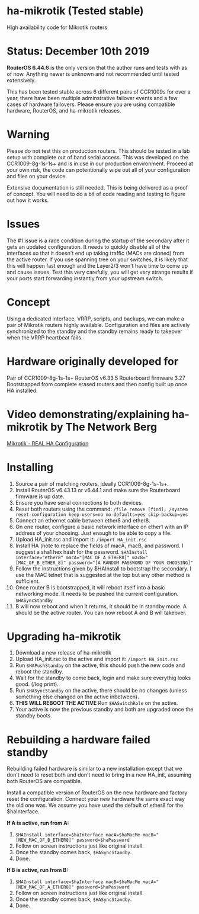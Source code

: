 # ha-mikrotik (Tested stable)
High availability code for Mikrotik routers

# Status: December 10th 2019
**RouterOS 6.44.6** is the only version that the author runs and tests with as of now. Anything newer is unknown and not recommended until tested extensively. 

This has been tested stable across 6 different pairs of CCR1009s for over a year, there have been multiple adminstrative failover events and a few cases of hardware failovers. Please ensure you are using compatible hardware, RouterOS, and ha-mikrotik releases.

# Warning
Please do not test this on production routers. This should be tested in a lab setup with complete out of band serial access.
This was developed on the CCR1009-8g-1s-1s+ and is in use in our production environment. Proceed at your own risk, the code can potentionally wipe out 
all of your configuration and files on your device.

Extensive documentation is still needed. This is being delivered as a proof of concept.
You will need to do a bit of code reading and testing to figure out how it works.

# Issues
The #1 issue is a race condition during the startup of the secondary after it gets an updated configuration. It needs to quickly disable all of the interfaces
so that it doesn't end up taking traffic (MACs are cloned) from the active router. If you use spanning tree on your switches, it is likely that this
will happen fast enough and the Layer2/3 won't have time to come up and cause issues. Test this very carefully, you will get very strange results if your ports
start forwarding instantly from your upstream switch.

# Concept
Using a dedicated interface, VRRP, scripts, and backups, we can make a pair of Mikrotik routers highly available.
Configuration and files are actively synchronized to the standby and the standby remains ready to takeover when the VRRP heartbeat fails.

# Hardware originally developed for
Pair of CCR1009-8g-1s-1s+
RouterOS v6.33.5
Routerboard firmware 3.27
Bootstrapped from complete erased routers and then config built up once HA installed.

# Video demonstrating/explaining ha-mikrotik by The Network Berg
[MIkrotik - REAL HA Configuration](https://www.youtube.com/watch?v=GEef9P8wwxs)

# Installing
1. Source a pair of matching routers, ideally CCR1009-8g-1s-1s+.
2. Install RouterOS v6.43.13 or v6.44.1 and make sure the Routerboard firmware is up date.
3. Ensure you have serial connections to both devices.
4. Reset both routers using the command:
`/file remove [find]; /system reset-configuration keep-users=no no-defaults=yes skip-backup=yes`
5. Connect an ethernet cable between ether8 and ether8.
6. On one router, configure a basic network interface on ether1 with an IP address of your choosing. Just enough to be able to copy a file.
7. Upload HA_init.rsc and import it:
`/import HA_init.rsc`
8. Install HA (note to replace the fields of macA, macB, and password. I suggest a sha1 hex hash for the password.
`$HAInstall interface="ether8" macA="[MAC_OF_A_ETHER8]" macB="[MAC_OF_B_ETHER_8]" password="[A RANDOM PASSWORD OF YOUR CHOOSING]"`
9. Follow the instructions given by $HAInstall to bootstrap the secondary. I use the MAC telnet that is suggested at the top but any other method is sufficient.
10. Once router B is bootstrapped, it will reboot itself into a basic networking mode. It needs to be pushed the current configuration.
`$HASyncStandby`
11. B will now reboot and when it returns, it should be in standby mode. A should be the active router. You can now reboot A and B will takeover.

# Upgrading ha-mikrotik
1. Download a new release of ha-mikrotik
2. Upload HA_init.rsc to the active and import it:
`/import HA_init.rsc`
3. Run `$HAPushStandby` on the active, this should push the new code and reboot the standby.
4. Wait for the standby to come back, login and make sure everythig looks good. (/log print).
5. Run `$HASyncStandby` on the active, there should be no changes (unless something else changed on the active inbetween).
6. **THIS WILL REBOOT THE ACTIVE** Run `$HASwitchRole` on the active.
7. Your active is now the previous standby and both are upgraded once the standby boots.

# Rebuilding a hardware failed standby
Rebuilding failed hardware is similar to a new installation except that we don't need to reset both and don't need to bring in a new HA_init, assuming both RouterOS are compatible.

Install a compatible version of RouterOS on the new hardware and factory reset the configuration. Connect your new hardware the same exact way the old one was. We assume you have used the default of ether8 for the $haInterface.

**If A is active, run from A:**
1. `$HAInstall interface=$haInterface macA=$haMacMe macB="[NEW_MAC_OF_B_ETHER8]" password=$haPassword`
2. Follow on screen instructions just like original install.
3. Once the standby comes back, `$HASyncStandby`.
4. Done.

**If B is active, run from B:**
1. `$HAInstall interface=$haInterface macB=$haMacMe macA="[NEW_MAC_OF_A_ETHER8]" password=$haPassword`
2. Follow on screen instructions just like original install.
3. Once the standby comes back, `$HASyncStandby`.
4. Done.
